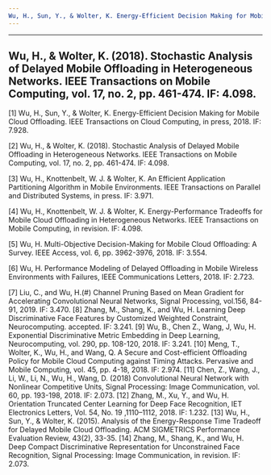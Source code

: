 ```yaml
---
Wu, H., Sun, Y., & Wolter, K. Energy-Efficient Decision Making for Mobile Cloud Offloading. IEEE Transactions on Cloud Computing, in press, 2018. IF: 7.928.
---
```

---
Wu, H., & Wolter, K. (2018). Stochastic Analysis of Delayed Mobile Offloading in Heterogeneous Networks. IEEE Transactions on Mobile Computing, vol. 17, no. 2, pp. 461-474. IF: 4.098.
---
[1]	Wu, H., Sun, Y., & Wolter, K. Energy-Efficient Decision Making for Mobile Cloud Offloading. IEEE Transactions on Cloud Computing, in press, 2018. IF: 7.928.

[2]	Wu, H., & Wolter, K. (2018). Stochastic Analysis of Delayed Mobile Offloading in Heterogeneous Networks. IEEE Transactions on Mobile Computing, vol. 17, no. 2, pp. 461-474. IF: 4.098.

[3]	Wu, H., Knottenbelt, W. J. & Wolter, K. An Efficient Application Partitioning Algorithm in Mobile Environments. IEEE Transactions on Parallel and Distributed Systems, in press. IF: 3.971.

[4]	Wu, H., Knottenbelt, W. J. & Wolter, K. Energy-Performance Tradeoffs for Mobile Cloud Offloading in Heterogeneous Networks. IEEE Transactions on Mobile Computing, in revision. IF: 4.098.

[5]	Wu, H. Multi-Objective Decision-Making for Mobile Cloud Offloading: A Survey. IEEE Access, vol. 6, pp. 3962-3976, 2018. IF: 3.554.

[6]	Wu, H. Performance Modeling of Delayed Offloading in Mobile Wireless Environments with Failures, IEEE Communications Letters, 2018. IF: 2.723.

[7]	Liu, C., and Wu, H.(#) Channel Pruning Based on Mean Gradient for Accelerating Convolutional Neural Networks, Signal Processing, vol.156, 84-91, 2019. IF: 3.470.
[8]	Zhang, M., Shang, K., and Wu, H. Learning Deep Discriminative Face Features by Customized Weighted Constraint, Neurocomputing. accepted. IF: 3.241.
[9]	Wu, B., Chen Z., Wang, J, Wu, H. Exponential Discriminative Metric Embedding in Deep Learning, Neurocomputing, vol. 290, pp. 108-120, 2018. IF: 3.241.
[10]	Meng, T., Wolter, K., Wu, H., and Wang, Q. A Secure and Cost-efficient Offloading Policy for Mobile Cloud Computing against Timing Attacks. Pervasive and Mobile Computing, vol. 45, pp. 4-18, 2018. IF: 2.974.
[11]	Chen, Z., Wang, J., Li, W., Li, N., Wu, H., Wang, D. (2018) Convolutional Neural Network with Nonlinear Competitive Units, Signal Processing: Image Communication, vol. 60, pp. 193-198, 2018. IF: 2.073.
[12]	Zhang, M., Xu, Y., and Wu, H. Orientation Truncated Center Learning for Deep Face Recognition, IET Electronics Letters, Vol. 54, No. 19 ,1110–1112, 2018. IF: 1.232.
[13]	Wu, H., Sun, Y., & Wolter, K. (2015). Analysis of the Energy-Response Time Tradeoff for Delayed Mobile Cloud Offloading. ACM SIGMETRICS Performance Evaluation Review, 43(2), 33-35.
[14]	Zhang, M., Shang, K., and Wu, H. Deep Compact Discriminative Representation for Unconstrained Face Recognition, Signal Processing: Image Communication, in revision. IF: 2.073.
